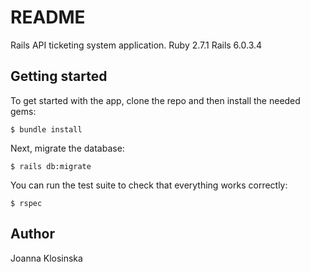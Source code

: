 # README

Rails API ticketing system application.
Ruby 2.7.1
Rails 6.0.3.4

## Getting started
To get started with the app, clone the repo and then install the needed gems:
```
$ bundle install
```
Next, migrate the database:
```
$ rails db:migrate
```
You can run the test suite to check that everything works correctly:
```
$ rspec
```

## Author
Joanna Klosinska 
